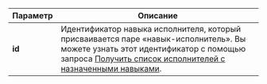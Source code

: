 Параметр | Описание
----- | -----
**id** | Идентификатор навыка исполнителя, который присваивается паре «навык-исполнитель». Вы можете узнать этот идентификатор с помощью запроса [Получить список исполнителей с назначенными навыками](../../../../concepts/get-user-skill-list.md).
